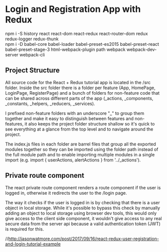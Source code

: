 # Login and Registration App with Redux

npm i -S history react react-dom react-redux react-router-dom redux redux-logger redux-thunk
<br/>
npm i -D babel-core babel-loader babel-preset-es2015 babel-preset-react babel-preset-stage-3 html-webpack-plugin path webpack webpack-dev-server webpack-cli

## Project Structure
All source code for the React + Redux tutorial app is located in the /src folder. Inside the src folder there is a folder per feature (App, HomePage, LoginPage, RegisterPage) and a bunch of folders for non-feature code that can be shared across different parts of the app (_actions, _components, _constants, _helpers, _reducers, _services).

I prefixed non-feature folders with an underscore "_" to group them together and make it easy to distinguish between features and non-features, it also keeps the project folder structure shallow so it's quick to see everything at a glance from the top level and to navigate around the project.

The index.js files in each folder are barrel files that group all the exported modules together so they can be imported using the folder path instead of the full module path and to enable importing multiple modules in a single import (e.g. import { userActions, alertActions } from '../_actions').

## Private route component 
The react private route component renders a route component if the user is logged in, otherwise it redirects the user to the /login page.

The way it checks if the user is logged in is by checking that there is a user object in local storage. While it's possible to bypass this check by manually adding an object to local storage using browser dev tools, this would only give access to the client side component, it wouldn't give access to any real secure data from the server api because a valid authentication token (JWT) is required for this.

//http://jasonwatmore.com/post/2017/09/16/react-redux-user-registration-and-login-tutorial-example
